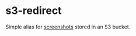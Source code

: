 s3-redirect
===========

Simple alias for [screenshots](https://github.com/Sinetheta/webshots) stored in an S3 bucket.
